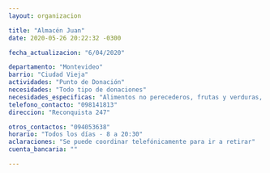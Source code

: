 ```yaml
---
layout: organizacion

title: "Almacén Juan"
date: 2020-05-26 20:22:32 -0300

fecha_actualizacion: "6/04/2020"

departamento: "Montevideo"
barrio: "Ciudad Vieja"
actividades: "Punto de Donación"
necesidades: "Todo tipo de donaciones"
necesidades_especificas: "Alimentos no perecederos, frutas y verduras, carne, productos sanitarios (tapabocas, guantes, alcohol en gel, detergente,etc), recipientes o tuppers"
telefono_contacto: "098141813"
direccion: "Reconquista 247"

otros_contactos: "094053638"
horario: "Todos los días - 8 a 20:30"
aclaraciones: "Se puede coordinar telefónicamente para ir a retirar"
cuenta_bancaria: ""

---
```

